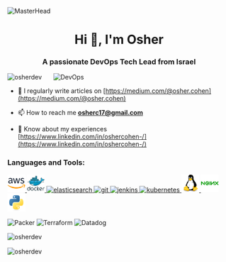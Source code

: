 ![MasterHead](https://d2908q01vomqb2.cloudfront.net/c5b76da3e608d34edb07244cd9b875ee86906328/2022/05/04/AWS_Animated_Banner_1600x200_2022.gif)
<h1 align="center">Hi 👋, I'm Osher</h1>
<h3 align="center">A passionate DevOps Tech Lead from Israel</h3>
<img align="right" alt="DevOps" width="400" src="https://www.canopusinfosystems.com/wp-content/uploads/2022/12/f9351e003b18e71a7518a6114223951d-min.gif">

<p align="left"> <img src="https://komarev.com/ghpvc/?username=osherdev&label=Profile%20views&color=0e75b6&style=flat" alt="osherdev" /> </p>

- 📝 I regularly write articles on [https://medium.com/@osher.cohen](https://medium.com/@osher.cohen)

- 📫 How to reach me **osherc17@gmail.com**

- 📄 Know about my experiences [https://www.linkedin.com/in/oshercohen-/](https://www.linkedin.com/in/oshercohen-/)


<h3 align="left">Languages and Tools:</h3>
<p align="left"> <a href="https://aws.amazon.com" target="_blank" rel="noreferrer"> <img src="https://raw.githubusercontent.com/devicons/devicon/master/icons/amazonwebservices/amazonwebservices-original-wordmark.svg" alt="aws" width="40" height="40"/> </a> <a href="https://www.docker.com/" target="_blank" rel="noreferrer"> <img src="https://raw.githubusercontent.com/devicons/devicon/master/icons/docker/docker-original-wordmark.svg" alt="docker" width="40" height="40"/> </a> <a href="https://www.elastic.co" target="_blank" rel="noreferrer"> <img src="https://www.vectorlogo.zone/logos/elastic/elastic-icon.svg" alt="elasticsearch" width="40" height="40"/> </a> <a href="https://git-scm.com/" target="_blank" rel="noreferrer"> <img src="https://www.vectorlogo.zone/logos/git-scm/git-scm-icon.svg" alt="git" width="40" height="40"/> </a> <a href="https://www.jenkins.io" target="_blank" rel="noreferrer"> <img src="https://www.vectorlogo.zone/logos/jenkins/jenkins-icon.svg" alt="jenkins" width="40" height="40"/> </a> <a href="https://kubernetes.io" target="_blank" rel="noreferrer"> <img src="https://www.vectorlogo.zone/logos/kubernetes/kubernetes-icon.svg" alt="kubernetes" width="40" height="40"/> </a> <a href="https://www.linux.org/" target="_blank" rel="noreferrer"> <img src="https://raw.githubusercontent.com/devicons/devicon/master/icons/linux/linux-original.svg" alt="linux" width="40" height="40"/> </a> <a href="https://www.nginx.com" target="_blank" rel="noreferrer"> <img src="https://raw.githubusercontent.com/devicons/devicon/master/icons/nginx/nginx-original.svg" alt="nginx" width="40" height="40"/> </a> <a href="https://www.python.org" target="_blank" rel="noreferrer"> <img src="https://raw.githubusercontent.com/devicons/devicon/master/icons/python/python-original.svg" alt="python" width="40" height="40"/> </a> </p>

![Packer](https://img.shields.io/static/v1?style=for-the-badge&message=Packer&color=02A8EF&logo=Packer&logoColor=FFFFFF&label=)
![Terraform](https://img.shields.io/static/v1?style=for-the-badge&message=Terraform&color=7B42BC&logo=Terraform&logoColor=FFFFFF&label=)
![Datadog](https://img.shields.io/static/v1?style=for-the-badge&message=Datadog&color=632CA6&logo=Datadog&logoColor=FFFFFF&label=)

<p><img align="center" src="https://github-readme-stats.vercel.app/api/top-langs?username=osherdev&show_icons=true&locale=en&layout=compact" alt="osherdev" /></p>

<p><img align="center" src="https://github-readme-streak-stats.herokuapp.com/?user=osherdev&" alt="osherdev" /></p>
